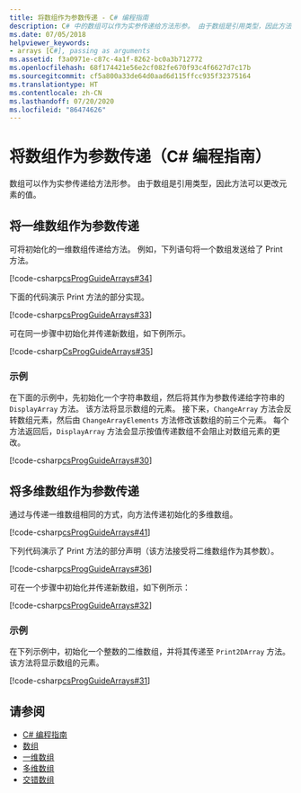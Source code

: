 ```yaml
---
title: 将数组作为参数传递 - C# 编程指南
description: C# 中的数组可以作为实参传递给方法形参。 由于数组是引用类型，因此方法可以更改元素的值。
ms.date: 07/05/2018
helpviewer_keywords:
- arrays [C#], passing as arguments
ms.assetid: f3a0971e-c87c-4a1f-8262-bc0a3b712772
ms.openlocfilehash: 68f174421e56e2cf082fe670f93c4f6627d7c17b
ms.sourcegitcommit: cf5a800a33de64d0aad6d115ffcc935f32375164
ms.translationtype: HT
ms.contentlocale: zh-CN
ms.lasthandoff: 07/20/2020
ms.locfileid: "86474626"
---
```

# <a name="passing-arrays-as-arguments-c-programming-guide"></a>将数组作为参数传递（C# 编程指南）

数组可以作为实参传递给方法形参。 由于数组是引用类型，因此方法可以更改元素的值。

## <a name="passing-single-dimensional-arrays-as-arguments"></a>将一维数组作为参数传递

可将初始化的一维数组传递给方法。 例如，下列语句将一个数组发送给了 Print 方法。

[!code-csharp[csProgGuideArrays#34](~/samples/snippets/csharp/VS_Snippets_VBCSharp/csProgGuideArrays/CS/Arrays.cs#34)]

下面的代码演示 Print 方法的部分实现。

[!code-csharp[csProgGuideArrays#33](~/samples/snippets/csharp/VS_Snippets_VBCSharp/csProgGuideArrays/CS/Arrays.cs#33)]

可在同一步骤中初始化并传递新数组，如下例所示。

[!code-csharp[CsProgGuideArrays#35](~/samples/snippets/csharp/VS_Snippets_VBCSharp/csProgGuideArrays/CS/Arrays.cs#35)]

### <a name="example"></a>示例

在下面的示例中，先初始化一个字符串数组，然后将其作为参数传递给字符串的 `DisplayArray` 方法。 该方法将显示数组的元素。 接下来，`ChangeArray` 方法会反转数组元素，然后由 `ChangeArrayElements` 方法修改该数组的前三个元素。 每个方法返回后，`DisplayArray` 方法会显示按值传递数组不会阻止对数组元素的更改。

[!code-csharp[csProgGuideArrays#30](~/samples/snippets/csharp/VS_Snippets_VBCSharp/csProgGuideArrays/CS/ArrayExample.cs)]

## <a name="passing-multidimensional-arrays-as-arguments"></a>将多维数组作为参数传递

通过与传递一维数组相同的方式，向方法传递初始化的多维数组。

[!code-csharp[csProgGuideArrays#41](~/samples/snippets/csharp/VS_Snippets_VBCSharp/csProgGuideArrays/CS/Arrays.cs#41)]

下列代码演示了 Print 方法的部分声明（该方法接受将二维数组作为其参数）。

[!code-csharp[csProgGuideArrays#36](~/samples/snippets/csharp/VS_Snippets_VBCSharp/csProgGuideArrays/CS/Arrays.cs#36)]

可在一个步骤中初始化并传递新数组，如下例所示：

[!code-csharp[csProgGuideArrays#32](~/samples/snippets/csharp/VS_Snippets_VBCSharp/csProgGuideArrays/CS/Arrays.cs#32)]

### <a name="example"></a>示例

在下列示例中，初始化一个整数的二维数组，并将其传递至 `Print2DArray` 方法。 该方法将显示数组的元素。

[!code-csharp[csProgGuideArrays#31](~/samples/snippets/csharp/VS_Snippets_VBCSharp/csProgGuideArrays/CS/Arrays.cs#31)]

## <a name="see-also"></a>请参阅

- [C# 编程指南](../index.md)
- [数组](index.md)
- [一维数组](single-dimensional-arrays.md)
- [多维数组](multidimensional-arrays.md)
- [交错数组](jagged-arrays.md)

